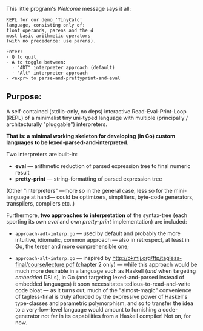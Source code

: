 This little program's *Welcome* message says it all:

    REPL for our demo 'TinyCalc'
    language, consisting only of:
    float operands, parens and the 4
    most basic arithmetic operators
    (with no precedence: use parens).

    Enter:
    · Q to quit
    · A to toggle between:
      · "ADT" interpreter approach (default)
      · "Alt" interpreter approach
    · <expr> to parse-and-prettyprint-and-eval

## Purpose:

A self-contained (stdlib-only, no deps) interactive
Read-Eval-Print-Loop (REPL) of a minimalist tiny uni-typed
language with multiple (principally / architecturally
"pluggable") interpreters.

**That is: a minimal working skeleton for developing
(in Go) custom languages to be lexed-parsed-and-interpreted.**

Two interpreters are built-in:

- **eval** — arithmetic reduction of parsed expression tree to final numeric result
- **pretty-print** — string-formatting of parsed expression tree

(Other "interpreters" —more so in the general case,
less so for the mini-language at hand— could be
optimizers, simplifiers, byte-code generators,
transpilers, compilers etc..)

Furthermore, **two approaches to interpretation** of the
syntax-tree (each sporting its own *eval* and own
*pretty-print* implementation) are included:

- `approach-adt-interp.go` — used by default and
probably the more intuitive, idiomatic, common
approach — also in retrospect, at least in Go,
the terser and more comprehensible one;

- `approach-alt-interp.go` — inspired by
http://okmij.org/ftp/tagless-final/course/lecture.pdf
(chapter 2 only) — while this approach would be much
more desirable in a language such as Haskell (*and*
when targeting *embedded* DSLs), in Go (and targeting
lexed-and-parsed instead of embedded languages) it soon
necessitates tedious-to-read-and-write code bloat — as
it turns out, much of the "almost-magic" convenience of
tagless-final is truly afforded by the expressive power
of Haskell's type-classes and parametric polymorphism,
and so to transfer the idea to a very-low-level language
would amount to furnishing a code-generator not far in
its capabilities from a Haskell compiler! Not on, for now.
